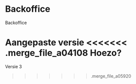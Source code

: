 Backoffice
==========

Backoffice

Aangepaste versie
<<<<<<< .merge_file_a04108
Hoezo?
=======
Versie 3
>>>>>>> .merge_file_a05920
